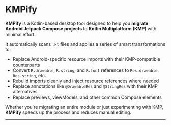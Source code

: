 # KMPify

**KMPify** is a Kotlin-based desktop tool designed to help you **migrate Android Jetpack Compose projects** to **Kotlin Multiplatform (KMP)** with minimal effort.

It automatically scans `.kt` files and applies a series of smart transformations to:
- Replace Android-specific resource imports with their KMP-compatible counterparts
- Convert `R.drawable`, `R.string`, and `R.font` references to `Res.drawable`, `Res.string`, etc.
- Rebuild imports cleanly and inject resource references where needed
- Replace annotations like `@DrawableRes` and `@StringRes` with their KMP alternatives
- Replace previews, viewModels, and other common Compose elements

Whether you're migrating an entire module or just experimenting with KMP, **KMPify** speeds up the process and reduces manual editing.

---
